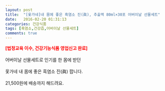 ```yaml
---
layout: post
title:  "[옻가네]내 몸에 좋은 흑염소 진(眞), 추출액 80ml×30포 어버이날 선물세트"
date:   2016-02-20 01:31:13
categories: 건강식품
tags: [흑염소,건강즙,어버이날 선물세트]
comments: true
---
```


<strong><span style="color: rgb(255, 0, 0);">[법정교육 이수, 건강기능식품 영업신고 완료]</span></strong>
<br><br>
어버이날 선물세트로 인기를 한 몸에 받던 
<br><br>
옻가네 내 몸에 좋은 흑염소 진(眞) 팝니다.
<br><br>
21,500원에 배송까지 해드려요.
<br>
<br>
<img class="image" src="https://4.bp.blogspot.com/-pMGv-z2TZfo/W-nGPVrDBEI/AAAAAAAAAws/omciLo9PHNolmZoVeG5MpGLNGL-nWyv4ACLcBGAs/s320/34573634574.jpg" alt=""/>
<br>
<br>
<img class="image" src="http://www.nbbang.co.kr/data/webedit/20180517142017_expwwyxv.jpg" alt=""/>
